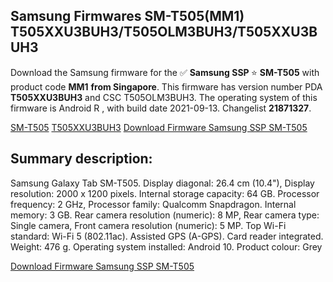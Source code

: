 <h2>Samsung Firmwares SM-T505(MM1) T505XXU3BUH3/T505OLM3BUH3/T505XXU3BUH3</h2>
Download the Samsung firmware for the ✅ <strong>Samsung SSP </strong> ⭐ <strong>SM-T505</strong> with product code <strong>MM1</strong> <strong> from Singapore</strong>. This firmware has version number PDA <strong>T505XXU3BUH3</strong> and CSC T505OLM3BUH3. The operating system of this firmware is Android R , with build date 2021-09-13. Changelist <strong>21871327</strong>.


[SM-T505](https://samfirm.shop/samsung/model/SM-T505)
[T505XXU3BUH3](https://samfirm.shop/samsung/pda/T505XXU3BUH3)
[Download Firmware Samsung SSP SM-T505](https://samfirm.shop/samsung/firmware/456514)
<h2>Summary description:</h2>
<p>Samsung Galaxy Tab SM-T505. Display diagonal: 26.4 cm (10.4"), Display resolution: 2000 x 1200 pixels. Internal storage capacity: 64 GB. Processor frequency: 2 GHz, Processor family: Qualcomm Snapdragon. Internal memory: 3 GB. Rear camera resolution (numeric): 8 MP, Rear camera type: Single camera, Front camera resolution (numeric): 5 MP. Top Wi-Fi standard: Wi-Fi 5 (802.11ac). Assisted GPS (A-GPS). Card reader integrated. Weight: 476 g. Operating system installed: Android 10. Product colour: Grey</p>


[Download Firmware Samsung SSP SM-T505](https://samfirm.shop/samsung/firmware/456514)
